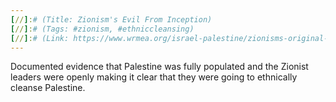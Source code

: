 ```yaml
---
[//]:# (Title: Zionism's Evil From Inception)
[//]:# (Tags: #zionism, #ethniccleansing)
[//]:# (Link: https://www.wrmea.org/israel-palestine/zionisms-original-sin-ignoring-the-fact-that-palestine-was-fully-populated.html)
---
```

Documented evidence that Palestine was fully populated and the Zionist leaders were openly making it clear that they were going to ethnically cleanse Palestine.